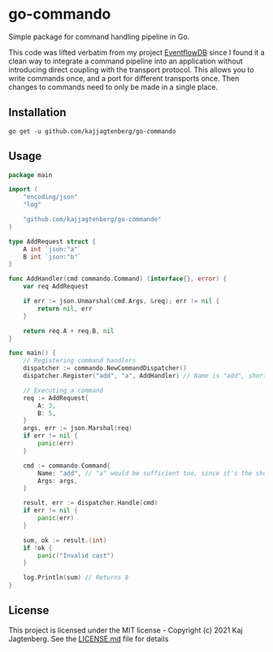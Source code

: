 # go-commando

Simple package for command handling pipeline in Go.

This code was lifted verbatim from my project [EventflowDB](https://github.com/kajjagtenberg/eventflowdb) since I found it a clean way to integrate a command pipeline into an application without introducing direct coupling with the transport protocol. This allows you to write commands once, and a port for different transports once. Then changes to commands need to only be made in a single place.

## Installation

```shell
go get -u github.com/kajjagtenberg/go-commando
```

## Usage

```go
package main

import (
	"encoding/json"
	"log"

	"github.com/kajjagtenberg/go-commando"
)

type AddRequest struct {
	A int `json:"a"`
	B int `json:"b"`
}

func AddHandler(cmd commando.Command) (interface{}, error) {
	var req AddRequest

	if err := json.Unmarshal(cmd.Args, &req); err != nil {
		return nil, err
	}

	return req.A + req.B, nil
}

func main() {
	// Registering command handlers
	dispatcher := commando.NewCommandDispatcher()
	dispatcher.Register("add", "a", AddHandler) // Name is "add", shorthand version is "a"

	// Executing a command
	req := AddRequest{
		A: 3,
		B: 5,
	}
	args, err := json.Marshal(req)
	if err != nil {
		panic(err)
	}

	cmd := commando.Command{
		Name: "add", // "a" would be sufficient too, since it's the shorthand version for the same command
		Args: args,
	}

	result, err := dispatcher.Handle(cmd)
	if err != nil {
		panic(err)
	}

	sum, ok := result.(int)
	if !ok {
		panic("Invalid cast")
	}

	log.Println(sum) // Returns 8
}
```

## License

This project is licensed under the MIT license - Copyright (c) 2021 Kaj Jagtenberg. See the [LICENSE.md](LICENSE.md) file for details
